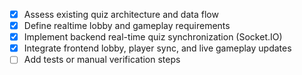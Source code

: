 - [x] Assess existing quiz architecture and data flow
- [x] Define realtime lobby and gameplay requirements
- [x] Implement backend real-time quiz synchronization (Socket.IO)
- [x] Integrate frontend lobby, player sync, and live gameplay updates
- [ ] Add tests or manual verification steps
